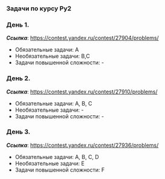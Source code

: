 ### Задачи по курсу Py2


### День 1. 
***Ссылка***: https://contest.yandex.ru/contest/27904/problems/
* Обязательные задачи: A
* Необязательные задачи: B,C
* Задачи повышенной сложности: -

### День 2.
***Ссылка***: https://contest.yandex.ru/contest/27910/problems/
* Обязательные задачи: A, B, C
* Необязательные задачи: -
* Задачи повышенной сложности: -

### День 3.
***Ссылка***: https://contest.yandex.ru/contest/27936/problems/
* Обязательные задачи: A, B, C, D
* Необязательные задачи: E
* Задачи повышенной сложности: F